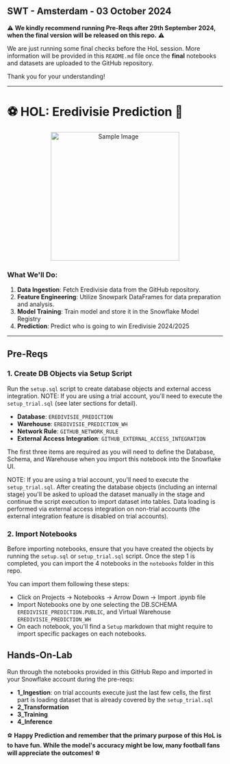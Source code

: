 ## **SWT - Amsterdam - 03 October 2024**

⚠️ **We kindly recommend running Pre-Reqs after 29th September 2024, when the final version will be released on this repo.** ⚠️

We are just running some final checks before the HoL session. 
More information will be provided in this `README.md` file once the **final** notebooks and datasets are uploaded to the GitHub repository.

Thank you for your understanding!

---

# ⚽ **HOL: Eredivisie Prediction** 🥇

<p align="center">
  <img src="https://upload.wikimedia.org/wikipedia/commons/thumb/0/0f/Eredivisie_nieuw_logo_2017-.svg/640px-Eredivisie_nieuw_logo_2017-.svg.png" alt="Sample Image" width="300" />
</p>

### What We'll Do:
1. **Data Ingestion**: Fetch Eredivisie data from the GitHub repository.
2. **Feature Engineering**: Utilize Snowpark DataFrames for data preparation and analysis.
3. **Model Training**: Train model and store it in the Snowflake Model Registry
4. **Prediction**: Predict who is going to win Eredivisie 2024/2025

---

## Pre-Reqs

### 1. Create DB Objects via Setup Script

Run the `setup.sql` script to create database objects and external access integration. NOTE: If you are using a trial account, you'll need to execute the `setup_trial.sql` (see later sections for detail).

- **Database**: `EREDIVISIE_PREDICTION`
- **Warehouse**: `EREDIVISIE_PREDICTION_WH`
- **Network Rule**: `GITHUB_NETWORK_RULE`
- **External Access Integration**: `GITHUB_EXTERNAL_ACCESS_INTEGRATION`

The first three items are required as you will need to define the Database, Schema, and Warehouse when you import this notebook into the Snowflake UI.

NOTE: If you are using a trial account, you'll need to execute the `setup_trial.sql`. After creating the database objects (including an internal stage) you'll be asked to upload the dataset manually in the stage and continue the script execution to import dataset into tables. 
Data loading is performed via external access integration on non-trial accounts (the external integration feature is disabled on trial accounts).


### 2. Import Notebooks

Before importing notebooks, ensure that you have created the objects by running the `setup.sql` or `setup_trial.sql` script.
Once the step 1 is completed, you can import the 4 notebooks in the `notebooks` folder in this repo.

You can import them following these steps:

- Click on Projects &#8594; Notebooks &#8594; Arrow Down &#8594; Import .ipynb file
- Import Notebooks one by one selecting the DB.SCHEMA `EREDIVISIE_PREDICTION.PUBLIC`, and Virtual Warehouse `EREDIVISIE_PREDICTION_WH`
- On each notebook, you'll find a `Setup` markdown that might require to import specific packages on each notebooks.

## Hands-On-Lab

Run through the notebooks provided in this GitHub Repo and imported in your Snowflake account during the pre-reqs:

- **1_Ingestion**: on trial accounts execute just the last few cells, the first part is loading dataset that is already covered by the `setup_trial.sql`
- **2_Transformation**
- **3_Training**
- **4_Inference**

⚽ **Happy Prediction and remember that the primary purpose of this HoL is to have fun. While the model's accuracy might be low, many football fans will appreciate the outcomes!** ⚽
